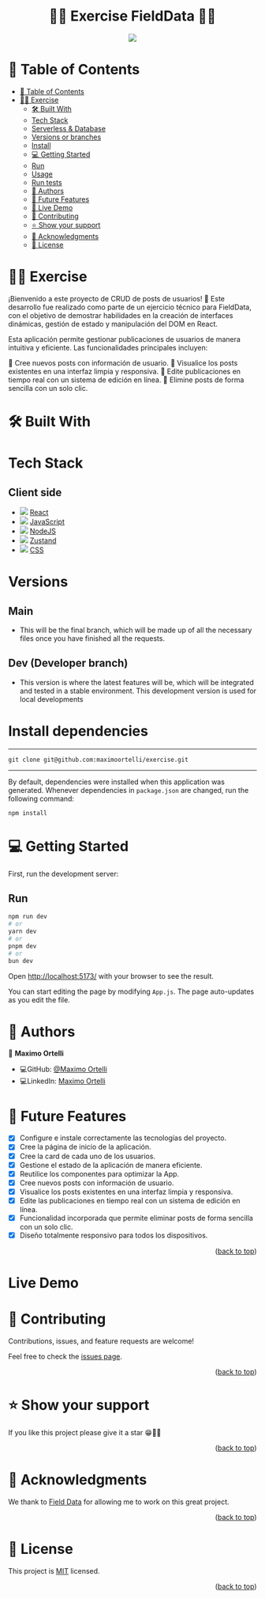 <a name="readme-top"></a>
<div align="center">
   <h1>📲📩 Exercise FieldData 📩📲</h1>
</div>
  <div align="center">
    <img src="./assets/Logo.svg" />
  </div>

# 📗 Table of Contents

- [📗 Table of Contents](#-table-of-contents)
- [📲📩 Exercise ](#-exercise)
  - [🛠 Built With](#-built-with)
  - [Tech Stack](#tech-stack)
  - [Serverless & Database](#serverless)
  - [Versions or branches](#versions)
  - [Install](#install)
  - [💻 Getting Started](#-getting-started)
  - [Run](#run)
  - [Usage](#usage)
  - [Run tests](#run-tests)
  - [👥 Authors](#-authors)
  - [🔭 Future Features](#-future-features)
  - [🚀 Live Demo](#-demo)
  - [🤝 Contributing](#-contributing)
  - [⭐️ Show your support](#️-show-your-support)
  - [🙏 Acknowledgments](#-acknowledgments)
  - [📝 License](#-license)

# 📲📩 Exercise
<a name="exercise"></a>

 ¡Bienvenido a este proyecto de CRUD de posts de usuarios! 🎉
  Este desarrollo fue realizado como parte de un ejercicio técnico para FieldData, con el objetivo de demostrar habilidades en la creación de interfaces dinámicas, gestión de estado y manipulación del DOM en React.

  Esta aplicación permite gestionar publicaciones de usuarios de manera intuitiva y eficiente. Las funcionalidades principales incluyen:

🔹 Cree nuevos posts con información de usuario.
🔹 Visualice los posts existentes en una interfaz limpia y responsiva.
🔹 Edite publicaciones en tiempo real con un sistema de edición en línea.
🔹 Elimine posts de forma sencilla con un solo clic.

# 🛠 Built With 

<a name="built-with"></a>

# Tech Stack 

<a name="tech-stack"></a>

<div>
     <h2>Client side</h2>
     <ul>   
     <li>
        <img src="https://skillicons.dev/icons?i=react"/>
        <a href="https://reactjs.org">React</a>
     </li>
     <li>
        <img src="https://skillicons.dev/icons?i=js"/>
        <a href="https://developer.mozilla.org/en-US/docs/Web/JavaScript">JavaScript</a>
     </li>
      <li>
       <img src="https://skillicons.dev/icons?i=nodejs"/>
       <a href="https://nodejs.org/en">NodeJS</a>
     </li>
     <li>
       <img src="https://skillicons.dev/icons?i=nodejs"/>
       <a href="https://nodejs.org/en">Zustand</a>
     </li>
     <li>
        <img src="https://skillicons.dev/icons?i=css"/>
        <a href="https://developer.mozilla.org/en-US/docs/Web/CSS">CSS</a>
     </li>
</div>

# Versions

<a name="versions"></a>

## Main
 - This will be the final branch, which will be made up of all the necessary files once you have finished all the requests.

## Dev (Developer branch)
 - This version is where the latest features will be, which will be integrated and tested in a stable environment.
   This development version is used for local developments

# Install dependencies

<a name="install"></a>

---

```shell
git clone git@github.com:maximoortelli/exercise.git
```

---

By default, dependencies were installed when this application was generated.
Whenever dependencies in `package.json` are changed, run the following command:

```sh
npm install
```

# 💻 Getting Started
<a name="getting-started"></a>
First, run the development server:

## Run
<a name="run"></a>

```bash
npm run dev
# or
yarn dev
# or
pnpm dev
# or
bun dev
```

Open [http://localhost:5173/](http://localhost:5173/) with your browser to see the result.

You can start editing the page by modifying `App.js`. The page auto-updates as you edit the file.

# 👥 Authors 
<a name="author"></a>

👤 **Maximo Ortelli**

- 💻GitHub: [@Maximo Ortelli](https://github.com/maximoortelli)
- 💻LinkedIn: [Maximo Ortelli](https://www.linkedin.com/in/maximo-ortelli-rueda/)

# 🔭 Future Features 
<a name="future-features"></a>

- [x] Configure e instale correctamente las tecnologías del proyecto.
- [x] Cree la página de inicio de la aplicación.
- [x] Cree la card de cada uno de los usuarios.
- [x] Gestione el estado de la aplicación de manera eficiente.
- [X] Reutilice los componentes para optimizar la App.
- [X] Cree nuevos posts con información de usuario.
- [X] Visualice los posts existentes en una interfaz limpia y responsiva.
- [X] Edite las publicaciones en tiempo real con un sistema de edición en línea.
- [x] Funcionalidad incorporada que permite eliminar posts de forma sencilla con un solo clic.
- [x] Diseño totalmente responsivo para todos los dispositivos.

<p align="right">(<a href="#readme-top">back to top</a>)</p>

# Live Demo
<a name="demo"></a>

# 🤝 Contributing <a name="contributing"></a>

Contributions, issues, and feature requests are welcome!

Feel free to check the [issues page](https://github.com/maximoortelli/exercice/issues).

<p align="right">(<a href="#readme-top">back to top</a>)</p>

# ⭐️ Show your support <a name="support"></a>

If you like this project please give it a star 😁🌟✨

<p align="right">(<a href="#readme-top">back to top</a>)</p>

# 🙏 Acknowledgments <a name="acknowledgements"></a>

We thank to [Field Data](https://www.fielddata.ag/) for allowing me to work on this great project.

<p align="right">(<a href="#readme-top">back to top</a>)</p>

# 📝 License <a name="license"></a>

This project is [MIT](./LICENSE) licensed.

<p align="right">(<a href="#readme-top">back to top</a>)</p>
